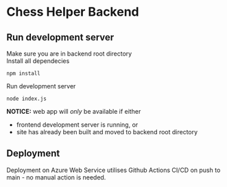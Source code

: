 # Chess Helper Backend

## Run development server
Make sure you are in backend root directory  
Install all dependecies
```
npm install
```
Run development server
```
node index.js
```
**NOTICE:** web app will *only* be available if either
* frontend development server is running, or
* site has already been built and moved to backend root directory

## Deployment 
Deployment on Azure Web Service utilises Github Actions CI/CD on push to main - no manual action is needed.